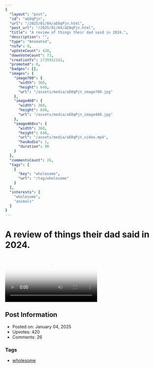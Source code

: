 ```yaml
---
{
  "layout": "post",
  "id": "aE0qPjn",
  "url": "/2025/01/04/aE0qPjn.html",
  "post_url": "/2025/01/04/aE0qPjn.html",
  "title": "A review of things their dad said in 2024.",
  "description": "",
  "type": "Animated",
  "nsfw": 0,
  "upVoteCount": 420,
  "downVoteCount": 73,
  "creationTs": 1735932142,
  "promoted": 0,
  "badges": [],
  "images": {
    "image700": {
      "width": 360,
      "height": 640,
      "url": "/assets/media/aE0qPjn_image700.jpg"
    },
    "image460": {
      "width": 360,
      "height": 640,
      "url": "/assets/media/aE0qPjn_image460.jpg"
    },
    "image460sv": {
      "width": 360,
      "height": 640,
      "url": "/assets/media/aE0qPjn_video.mp4",
      "hasAudio": 1,
      "duration": 90
    }
  },
  "commentsCount": 26,
  "tags": [
    {
      "key": "wholesome",
      "url": "/tag/wholesome"
    }
  ],
  "interests": [
    "wholesome",
    "animals"
  ]
}
---
```


# A review of things their dad said in 2024.

<video controls playsinline loop poster="/assets/media/aE0qPjn_image460.jpg">
  <source src="/assets/media/aE0qPjn_video.mp4" type="video/mp4">
  Your browser does not support the video tag.
</video>

## Post Information

- Posted on: January 04, 2025
- Upvotes: 420
- Comments: 26

### Tags

- [wholesome](/tag/wholesome)
